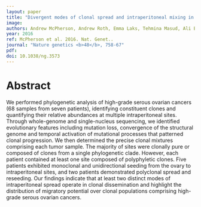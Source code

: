 ```yaml
---
layout: paper
title: "Divergent modes of clonal spread and intraperitoneal mixing in high-grade serous ovarian cancer."
image: 
authors: Andrew McPherson, Andrew Roth, Emma Laks, Tehmina Masud, Ali Bashashati, Allen W Zhang, Gavin Ha, Justina Biele, Damian Yap, Adrian Wan, Leah M Prentice, Jaswinder Khattra, Maia A Smith, Cydney B Nielsen, Sarah C Mullaly, Steve Kalloger, Anthony Karnezis, Karey Shumansky, Celia Siu, Jamie Rosner, Hector Li Chan, Julie Ho, Nataliya Melnyk, Janine Senz, Winnie Yang, Richard Moore, Andrew J Mungall, Marco A Marra, Alexandre Bouchard-Côté, C Blake Gilks, David G Huntsman, Jessica N McAlpine, Samuel Aparicio, Sohrab P Shah
year: 2016
ref: McPherson et al. 2016. Nat. Genet..
journal: "Nature genetics <b>48</b>, 758-67"
pdf: 
doi: 10.1038/ng.3573
---
```


# Abstract

We performed phylogenetic analysis of high-grade serous ovarian cancers (68 samples from seven patients), identifying constituent clones and quantifying their relative abundances at multiple intraperitoneal sites. Through whole-genome and single-nucleus sequencing, we identified evolutionary features including mutation loss, convergence of the structural genome and temporal activation of mutational processes that patterned clonal progression. We then determined the precise clonal mixtures comprising each tumor sample. The majority of sites were clonally pure or composed of clones from a single phylogenetic clade. However, each patient contained at least one site composed of polyphyletic clones. Five patients exhibited monoclonal and unidirectional seeding from the ovary to intraperitoneal sites, and two patients demonstrated polyclonal spread and reseeding. Our findings indicate that at least two distinct modes of intraperitoneal spread operate in clonal dissemination and highlight the distribution of migratory potential over clonal populations comprising high-grade serous ovarian cancers.

